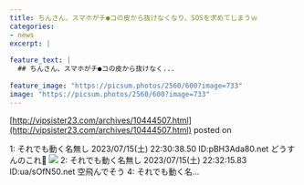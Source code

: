 ```yaml
---
title: ちんさん、スマホがチ●コの皮から抜けなくなり、SOSを求めてしまうｗ
categories:
- news
excerpt: |
  
feature_text: |
  ## ちんさん、スマホがチ●コの皮から抜けなく...
  
feature_image: "https://picsum.photos/2560/600?image=733"
image: "https://picsum.photos/2560/600?image=733"
---
```


[http://vipsister23.com/archives/10444507.html](http://vipsister23.com/archives/10444507.html)
posted on 

<!--more-->

1: それでも動く名無し 2023/07/15(土) 22:30:38.50 ID:pBH3Ada80.net どうすんのこれ🤣 ![](https://livedoor.blogimg.jp/vipsister23/imgs/0/3/03606372-s.jpg) 2: それでも動く名無し 2023/07/15(土) 22:32:15.83 ID:ua/sOfN50.net 空飛んでそう 4: それでも動く名...
